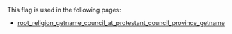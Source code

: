 This flag is used in the following pages:
 - [root_religion_getname_council_at_protestant_council_province_getname](../events/root_religion_getname_council_at_protestant_council_province_getname.md)
